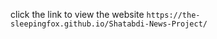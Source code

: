 click the link to view the website ``` https://the-sleepingfox.github.io/Shatabdi-News-Project/ ```
